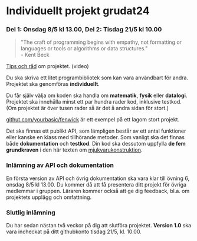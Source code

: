 # Individuellt projekt grudat24
### Del 1: Onsdag 8/5 kl 13.00, Del 2: Tisdag 21/5 kl 10.00

> "The craft of programming begins with empathy, not formatting or languages or tools or algorithms or data structures."<br> - Kent Beck

[Tips och råd](https://www.youtube.com/watch?v=dzo3TO_v0uk) om projektet. (video)

Du ska skriva ett litet programbibliotek som kan vara användbart för andra.
Projektet ska genomföras **individuellt**.

Du får själv välja om koden ska handla om **matematik**, **fysik** eller **datalogi**.
Projektet ska innehålla minst ett par hundra rader kod, inklusive testkod.
(Om projektet är över tusen rader så är det å andra sidan för stort.)

[githut.com/yourbasic/fenwick](https://github.com/yourbasic/fenwick) är ett
exempel på ett lagom stort projekt.

Det ska finnas ett publikt API, som lämpligen består av ett antal funktioner
eller kanske en klass med tillhörande metoder. Som vanligt ska det finnas
både **dokumentation** och **testkod**.
Din kod ska dessutom uppfylla **de fem grundkraven** i den här
texten om [mjukvarukonstruktion](http://yourbasic.org/algorithms/your-basic-api/).

### Inlämning av API och dokumentation

En första version av API och övrig dokumentation ska vara klar till övning 6,
onsdag 8/5 kl&nbsp;13.00. Du kommer då att få presentera ditt projekt för övriga medlemmar i gruppen. Läraren kommer också att ge dig feedback, bl.a. om projektets upplägg och omfattning.

### Slutlig inlämning

Du har sedan nästan två veckor på dig att slutföra projektet.
**Version 1.0** ska vara incheckat på ditt githubkonto tisdag 21/5, kl.&nbsp;10.00.
